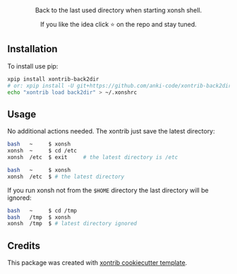 <p align="center">
Back to the last used directory when starting xonsh shell.
</p>

<p align="center">  
If you like the idea click ⭐ on the repo and stay tuned.
</p>


## Installation

To install use pip:

```bash
xpip install xontrib-back2dir
# or: xpip install -U git+https://github.com/anki-code/xontrib-back2dir
echo "xontrib load back2dir" > ~/.xonshrc
```

## Usage

No additional actions needed. The xontrib just save the latest directory:

```bash
bash   ~     $ xonsh
xonsh  ~     $ cd /etc
xonsh  /etc  $ exit     # the latest directory is /etc

bash   ~     $ xonsh
xonsh  /etc  $ # the latest directory
```

If you run xonsh not from the `$HOME` directory the last directory will be ignored:

```bash
bash   ~     $ cd /tmp
bash   /tmp  $ xonsh
xonsh  /tmp  $ # latest directory ignored
```

## Credits

This package was created with [xontrib cookiecutter template](https://github.com/xonsh/xontrib-cookiecutter).
